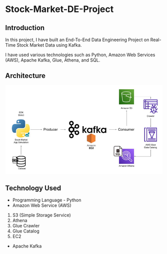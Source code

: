 # Stock-Market-DE-Project

## Introduction 
In this project, I have built an End-To-End Data Engineering Project on Real-Time Stock Market Data using Kafka.

I have used various technologies such as Python, Amazon Web Services (AWS), Apache Kafka, Glue, Athena, and SQL.

## Architecture 
<img src="Architecture.jpg">

## Technology Used
- Programming Language - Python
- Amazon Web Service (AWS)
1. S3 (Simple Storage Service)
2. Athena
3. Glue Crawler
4. Glue Catalog
5. EC2
- Apache Kafka
